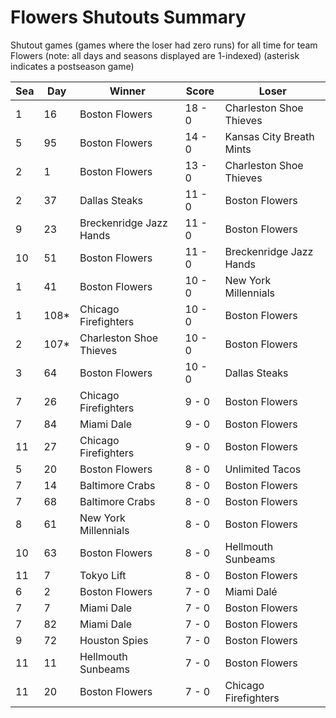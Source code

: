 # Flowers Shutouts Summary



Shutout games (games where the loser had zero runs) for all time for team Flowers (note: all days and seasons displayed are 1-indexed) (asterisk indicates a postseason game)


| Sea | Day | Winner | Score | Loser | 
| ------ |------ |------ |------ |------ |
| 1 | 16 | Boston Flowers | 18 - 0 | Charleston Shoe Thieves | 
| 5 | 95 | Boston Flowers | 14 - 0 | Kansas City Breath Mints | 
| 2 | 1 | Boston Flowers | 13 - 0 | Charleston Shoe Thieves | 
| 2 | 37 | Dallas Steaks | 11 - 0 | Boston Flowers | 
| 9 | 23 | Breckenridge Jazz Hands | 11 - 0 | Boston Flowers | 
| 10 | 51 | Boston Flowers | 11 - 0 | Breckenridge Jazz Hands | 
| 1 | 41 | Boston Flowers | 10 - 0 | New York Millennials | 
| 1 | 108* | Chicago Firefighters | 10 - 0 | Boston Flowers | 
| 2 | 107* | Charleston Shoe Thieves | 10 - 0 | Boston Flowers | 
| 3 | 64 | Boston Flowers | 10 - 0 | Dallas Steaks | 
| 7 | 26 | Chicago Firefighters | 9 - 0 | Boston Flowers | 
| 7 | 84 | Miami Dale | 9 - 0 | Boston Flowers | 
| 11 | 27 | Chicago Firefighters | 9 - 0 | Boston Flowers | 
| 5 | 20 | Boston Flowers | 8 - 0 | Unlimited Tacos | 
| 7 | 14 | Baltimore Crabs | 8 - 0 | Boston Flowers | 
| 7 | 68 | Baltimore Crabs | 8 - 0 | Boston Flowers | 
| 8 | 61 | New York Millennials | 8 - 0 | Boston Flowers | 
| 10 | 63 | Boston Flowers | 8 - 0 | Hellmouth Sunbeams | 
| 11 | 7 | Tokyo Lift | 8 - 0 | Boston Flowers | 
| 6 | 2 | Boston Flowers | 7 - 0 | Miami Dalé | 
| 7 | 7 | Miami Dale | 7 - 0 | Boston Flowers | 
| 7 | 82 | Miami Dale | 7 - 0 | Boston Flowers | 
| 9 | 72 | Houston Spies | 7 - 0 | Boston Flowers | 
| 11 | 11 | Hellmouth Sunbeams | 7 - 0 | Boston Flowers | 
| 11 | 20 | Boston Flowers | 7 - 0 | Chicago Firefighters | 


